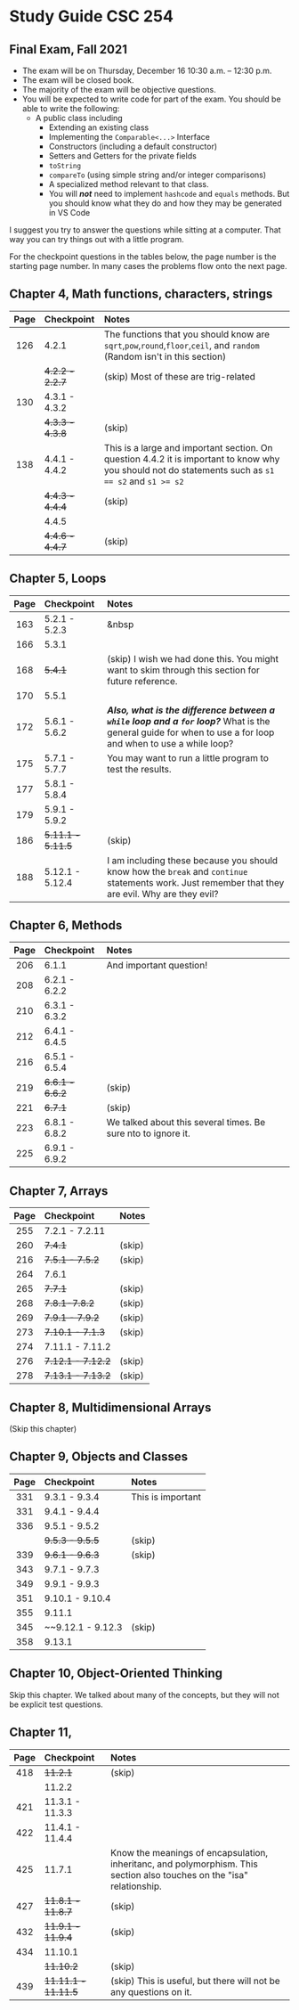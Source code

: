# Study Guide CSC 254
## Final Exam, Fall 2021

* The exam will be on Thursday, December 16	10:30 a.m. – 12:30 p.m.
* The exam will be closed book.
* The majority of the exam will be objective questions.  
* You will be expected to write code for part of the exam.  You should be able to write the following:
  * A public class including
    * Extending an existing class
    * Implementing the `Comparable<...>` Interface
    * Constructors (including a default constructor)
    * Setters and Getters for the private fields
    * `toString`
    * `compareTo` (using simple string and/or integer comparisons)
    * A specialized method relevant to that class.
    * You will ***not*** need to implement `hashcode` and `equals` methods.  But you should know what they do and how they may be generated in VS Code

I suggest you try to answer the questions while sitting at a computer.  That way you can try things out with a little program.

For the checkpoint questions in the tables below, the page number is the starting page number.  In many cases the problems flow onto the next page.

## Chapter 4, Math functions, characters, strings

Page|Checkpoint|Notes
:---:|:---|:---
126|4.2.1|The functions that you should know are `sqrt`,`pow`,`round`,`floor`,`ceil`, and `random` (Random isn't in this section) 
&nbsp;|~~4.2.2 - 2.2.7~~|(skip) Most of these are trig-related
130|4.3.1 - 4.3.2|&nbsp;
&nbsp;|~~4.3.3 - 4.3.8~~|(skip)
138|4.4.1 - 4.4.2|This is a large and important section.  On question 4.4.2 it is important to know why you should not do statements such as `s1 == s2` and `s1 >= s2`
&nbsp;|~~4.4.3 - 4.4.4~~|(skip)
&nbsp;|4.4.5|&nbsp;
&nbsp;|~~4.4.6 - 4.4.7~~|(skip)

## Chapter 5, Loops

Page|Checkpoint|Notes
:---:|:---|:---
163|5.2.1 - 5.2.3|&nbsp
166|5.3.1|
168|~~5.4.1~~|(skip) I wish we had done this.  You might want to skim through this section for future reference.
170|5.5.1|
172|5.6.1 - 5.6.2|  ***Also, what is the difference between a `while` loop and a `for` loop?***  What is the general guide for when to use a for loop and when to use a while loop?
175|5.7.1 - 5.7.7|You may want to run a little program to test the results.
177|5.8.1 - 5.8.4|
179|5.9.1 - 5.9.2| 
186|~~5.11.1 - 5.11.5~~|(skip)
188|5.12.1 - 5.12.4| I am including these because you should know how the `break` and `continue` statements work.  Just remember that they are evil.  Why are they evil?

## Chapter 6, Methods

Page|Checkpoint|Notes
:---:|:---|:---
206|6.1.1|And important question!
208|6.2.1 - 6.2.2|
210|6.3.1 - 6.3.2|
212|6.4.1 - 6.4.5|
216|6.5.1 - 6.5.4|
219|~~6.6.1 - 6.6.2~~|(skip)
221|~~6.7.1~~|(skip)
223|6.8.1 - 6.8.2| We talked about this several times.  Be sure nto to ignore it.
225|6.9.1 - 6.9.2|

## Chapter 7, Arrays

Page|Checkpoint|Notes
:---:|:---|:---
255|7.2.1 - 7.2.11|
260|~~7.4.1~~|(skip)
216|~~7.5.1 - 7.5.2~~|(skip)
264|7.6.1|
265|~~7.7.1~~|(skip)
268|~~7.8.1-7.8.2~~|(skip)
269|~~7.9.1 - 7.9.2~~|(skip)
273|~~7.10.1 - 7.1.3~~|(skip)
274|7.11.1 - 7.11.2|
276|~~7.12.1 - 7.12.2~~|(skip)
278|~~7.13.1 - 7.13.2~~|(skip)

## Chapter 8, Multidimensional Arrays
(Skip this chapter)

## Chapter 9, Objects and Classes

Page|Checkpoint|Notes
:---:|:---|:---
331|9.3.1 - 9.3.4|This is important
331|9.4.1 - 9.4.4|
336|9.5.1 - 9.5.2|
&nbsp;|~~9.5.3 - 9.5.5~~|(skip)
339|~~9.6.1 - 9.6.3~~|(skip)
343|9.7.1 - 9.7.3|
349|9.9.1 - 9.9.3|
351|9.10.1 - 9.10.4|
355|9.11.1|
345|~~9.12.1 - 9.12.3|(skip)
358|9.13.1|

## Chapter 10, Object-Oriented Thinking

Skip this chapter.  We talked about many of the concepts, but they will not be explicit test questions.

## Chapter 11,

Page|Checkpoint|Notes
:---:|:---|:---
418|~~11.2.1~~|(skip)
&nbsp;|11.2.2|
421|11.3.1 - 11.3.3|
422|11.4.1 - 11.4.4|
425|11.7.1|Know the meanings of encapsulation, inheritanc, and polymorphism.  This section also touches on the "isa" relationship.
427|~~11.8.1 - 11.8.7~~| (skip)
432|~~11.9.1 - 11.9.4~~| (skip)
434|11.10.1|
&nbsp;|~~11.10.2~~|(skip)
439|~~11.11.1 - 11.11.5~~| (skip) This is useful, but there will not be any questions on it.
